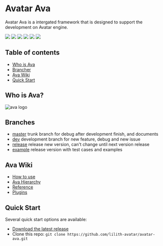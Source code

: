 # Avatar Ava
Avatar Ava is a intergated framework that is designed to support the development on Avatar engine.

[![](https://img.shields.io/badge/-DaVinci-MediumPurple)](http://api.projectdavinci.com/)
[![](https://img.shields.io/badge/-framework-brightgreen)](https://github.com/lilith-avatar/avatar-ava)
[![](https://img.shields.io/badge/-Ava-ff69b4)](https://github.com/lilith-avatar/avatar-ava/wiki)
[![](https://img.shields.io/badge/-wiki-DeepSkyBlue)](https://github.com/lilith-avatar/avatar-ava/wiki)
[![](https://img.shields.io/badge/-api%20plugin-9cf)](https://github.com/lilith-avatar/davinci-api-wrap)
[![](https://img.shields.io/badge/Last%20release-v1.0-Tan)](https://github.com/lilith-avatar/avatar-ava/releases)

## Table of contents

* [Who is Ava](#who-is-ava?)
* [Brancher](#branches)
* [Ava Wiki](#ava-wiki)
* [Quick Start](#quick-start)


## Who is Ava? 
![ava logo](https://i.pinimg.com/564x/f1/af/3d/f1af3d3db9c5711dda1d29a585c3bf03.jpg "ava: blessed, beautiful")

## Branches
* [master](https://github.com/lilith-avatar/avatar-ava) trunk branch for debug after development finish, and documents 
* [dev](https://github.com/lilith-avatar/avatar-ava/tree/dev) development branch for new feature, debug and new issue
* [release](https://github.com/lilith-avatar/avatar-ava/tree/release) release new version, can't change until next version release
* [example](https://github.com/lilith-avatar/avatar-ava/tree/example) release version with test cases and examples

## Ava Wiki
* [How to use](https://github.com/lilith-avatar/avatar-ava/wiki/Get-Started)
* [Ava Hierarchy](https://github.com/lilith-avatar/avatar-ava/wiki/Hierarchy)
* [Reference](https://github.com/lilith-avatar/avatar-ava/wiki/Reference)
* [Plugins](https://github.com/lilith-avatar/avatar-ava/wiki/Plugins)

## Quick Start
Several quick start options are available:

 * [Download the latest release](https://github.com/lilith-avatar/avatar-ava/releases)
 * Clone this repo: `git clone https://github.com/lilith-avatar/avatar-ava.git`

